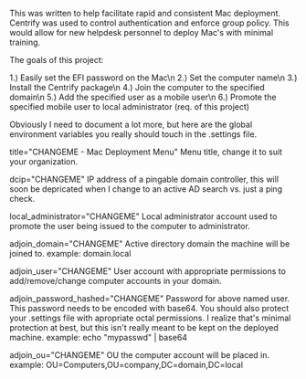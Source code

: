 This was written to help facilitate rapid and consistent  Mac deployment. Centrify
was used to control authentication and enforce group policy. This would allow
for new helpdesk personnel to deploy Mac's with minimal training. 

The goals of this project:

1.) Easily set the EFI password on the Mac\n
2.) Set the computer name\n
3.) Install the Centrify package\n
4.) Join the computer to the specified domain\n
5.) Add the specified user as a mobile user\n
6.) Promote the specified mobile user to local administrator (req. of this project)

Obviously I need to document a lot more, but here are the global environment variables
you really should touch in the .settings file. 

title="CHANGEME - Mac Deployment Menu"
Menu title, change it to suit your organization.

dcip="CHANGEME"
IP address of a pingable domain controller, this will soon be depricated 
when I change to an active AD search vs. just a ping check.

local_administrator="CHANGEME"
Local administrator account used to promote the user being issued to the computer
to administrator.

adjoin_domain="CHANGEME"
Active directory domain the machine will be joined to.
example: domain.local

adjoin_user="CHANGEME"
User account with appropriate permissions to add/remove/change computer accounts in
your domain.

adjoin_password_hashed="CHANGEME"
Password for above named user. This password needs to be encoded with base64.
You should also protect your .settings file with apropriate octal permissions.
I realize that's minimal protection at best, but this isn't really meant to be
kept on the deployed machine.
example: echo "mypasswd" | base64

adjoin_ou="CHANGEME"
OU the computer account will be placed in. 
example: OU=Computers,OU=company,DC=domain,DC=local
